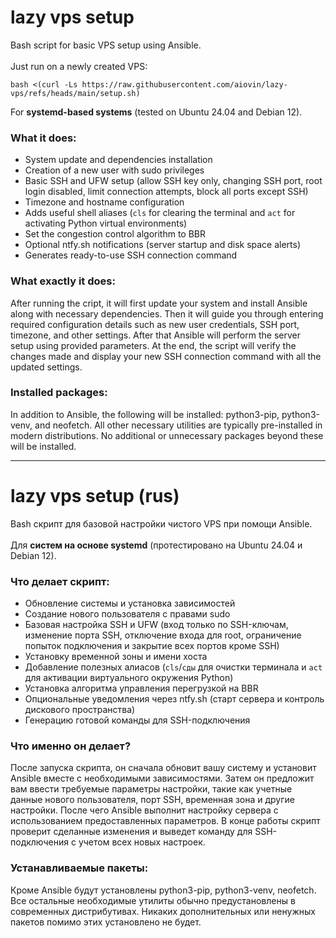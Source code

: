 # lazy vps setup
Bash script for basic VPS setup using Ansible.<br><br>
Just run on a newly created VPS:
```
bash <(curl -Ls https://raw.githubusercontent.com/aiovin/lazy-vps/refs/heads/main/setup.sh)
```
For **systemd-based systems** (tested on Ubuntu 24.04 and Debian 12).

### What it does:
- System update and dependencies installation
- Creation of a new user with sudo privileges
- Basic SSH and UFW setup (allow SSH key only, changing SSH port, root login disabled, limit connection attempts, block all ports except SSH)
- Timezone and hostname configuration
- Adds useful shell aliases (`cls` for clearing the terminal and `act` for activating Python virtual environments)
- Set the congestion control algorithm to BBR
- Optional ntfy.sh notifications (server startup and disk space alerts)
- Generates ready-to-use SSH connection command

### What exactly it does:
After running the cript, it will first update your system and install Ansible along with necessary dependencies. Then it will guide you through entering required configuration details such as new user credentials, SSH port, timezone, and other settings. After that Ansible will perform the server setup using provided parameters. At the end, the script will verify the changes made and display your new SSH connection command with all the updated settings.

### Installed packages:
In addition to Ansible, the following will be installed: python3-pip, python3-venv, and neofetch. All other necessary utilities are typically pre-installed in modern distributions.
No additional or unnecessary packages beyond these will be installed.

---

# lazy vps setup (rus)

Bash скрипт для базовой настройки чистого VPS при помощи Ansible.<br><br>
Для **систем на основе systemd** (протестировано на Ubuntu 24.04 и Debian 12).

### Что делает скрипт:
- Обновление системы и установка зависимостей
- Создание нового пользователя с правами sudo
- Базовая настройка SSH и UFW (вход только по SSH-ключам, изменение порта SSH, отключение входа для root, ограничение попыток подключения и закрытие всех портов кроме SSH)
- Установку временной зоны и имени хоста
- Добавление полезных алиасов (`cls`/`сды` для очистки терминала и `act` для активации виртуального окружения Python)
- Установка алгоритма управления перегрузкой на BBR
- Опциональные уведомления через ntfy.sh (старт сервера и контроль дискового пространства)
- Генерацию готовой команды для SSH-подключения

### Что именно он делает?
После запуска скрипта, он сначала обновит вашу систему и установит Ansible вместе с необходимыми зависимостями. Затем он предложит вам ввести требуемые параметры настройки, такие как учетные данные нового пользователя, порт SSH, временная зона и другие настройки. После чего Ansible выполнит настройку сервера с использованием предоставленных параметров. В конце работы скрипт проверит сделанные изменения и выведет команду для SSH-подключения с учетом всех новых настроек.

### Устанавливаемые пакеты:
Кроме Ansible будут установлены python3-pip, python3-venv, neofetch. Все остальные необходимые утилиты обычно предустановлены в современных дистрибутивах.
Никаких дополнительных или ненужных пакетов помимо этих установлено не будет.
